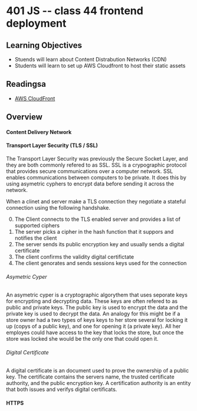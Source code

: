 # 401 JS -- class 44 frontend deployment

## Learning Objectives
* Stuends will learn about Content Distrabution Networks (CDN)
* Students will learn to set up AWS Cloudfront to host their static assets

## Readingsa
* [AWS CloudFront](https://aws.amazon.com/cloudfront/)

## Overview
#### Content Delivery Network
#### Transport Layer Security (TLS / SSL)
The Transport Layer Security was previously the Secure Socket Layer, and they are both commonly refered to as SSL. SSL is a crypographic protocol that provides secure communications over a computer network. SSL enables communications between computers to be private. It does this by using asymetric cyphers to encrypt data before sending it across the network.

When a clinet and server make a TLS connection they negotiate a stateful connection using the following handshake. 
 
0. The Client connects to the TLS enabled server and provides a list of supported ciphers
0. The server picks a cipher in the hash function that it suppors and notifies the client
0. The server sends its public encryption key and usually sends a digital certificate
0. The client confirms the validity digital certifictate
0. The client genorates and sends sessions keys used for the connection

###### Asymetric Cyper
An asymetric cyper is a cryptographic algorythem that uses seporate keys for encrypting and decrypting data. These keys are often refered to as public and private keys. The public key is used to encrypt the data and the private key is used to decrypt the data. An analogy for this might be if a store owner had a two types of keys keys to her store several for locking it up (copys of a public key), and one for opening it (a private key). All her employes could have access to the key that locks the store, but once the store was locked she would be the only one that could open it.

###### Digital Certificate
A digital certificate is an document used to prove the ownership of a public key. The certificate contains the servers name,  the trusted certificate authority, and the public encryption key. A certification authority is an entity that both issues and verifys digital certificats.

#### HTTPS

